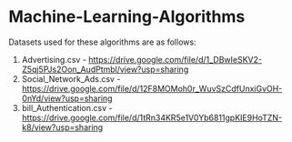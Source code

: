 # Machine-Learning-Algorithms

Datasets used for these algorithms are as follows:
1. Advertising.csv - https://drive.google.com/file/d/1_DBwIeSKV2-Z5qj5PJs2Oon_AudPtmbl/view?usp=sharing
2. Social_Network_Ads.csv - https://drive.google.com/file/d/12F8MOMoh0r_WuvSzCdfUnxiGvOH-0nYd/view?usp=sharing
3. bill_Authentication.csv - https://drive.google.com/file/d/1tRn34KR5e1V0Yb6811gpKIE9HoTZN-k8/view?usp=sharing
